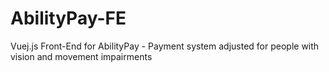 # AbilityPay-FE
Vuej.js Front-End for AbilityPay - Payment system adjusted for people with vision and movement impairments
